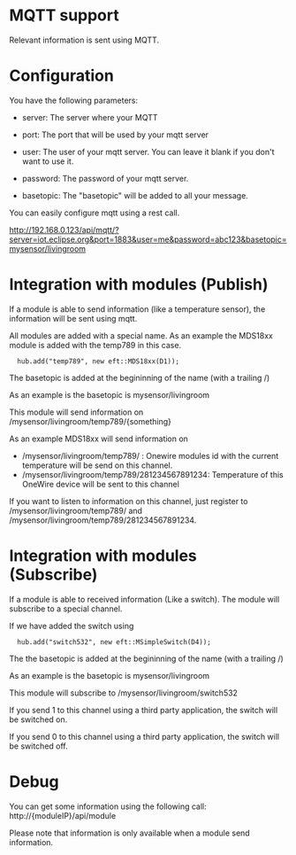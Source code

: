 # MQTT support

Relevant information is sent using MQTT.

# Configuration

You have the following parameters:

* server: The server where your MQTT
* port: The port that will be used by your mqtt server

* user: The user of your mqtt server. You can leave it blank if you don't want to use it.
* password: The password of your mqtt server.

* basetopic: The "basetopic" will be added to all your message.

You can easily configure mqtt using a rest call.

http://192.168.0.123/api/mqtt/?server=iot.eclipse.org&port=1883&user=me&password=abc123&basetopic=mysensor/livingroom

# Integration with modules (Publish)

If a module is able to send information (like a temperature sensor), the information will be sent using mqtt.

All modules are added with a special name. As an example the MDS18xx module is added with the temp789 in this case.

```
  hub.add("temp789", new eft::MDS18xx(D1));
```

The basetopic is added at the begininning of the name (with a trailing /)

As an example is the basetopic is mysensor/livingroom

This module will send information on
/mysensor/livingroom/temp789/{something}

As an example MDS18xx will send information on

* /mysensor/livingroom/temp789/ : Onewire modules id with the current temperature will be send on this channel.
* /mysensor/livingroom/temp789/281234567891234: Temperature of this OneWire device will be sent to this channel

If you want to listen to information on this channel, just register to /mysensor/livingroom/temp789/ and /mysensor/livingroom/temp789/281234567891234.

# Integration with modules (Subscribe)

If a module is able to received information (Like a switch). The module will subscribe to a special channel.

If we have added the switch using
```
  hub.add("switch532", new eft::MSimpleSwitch(D4));
```

The the basetopic is added at the begininning of the name (with a trailing /)

As an example is the basetopic is mysensor/livingroom

This module will subscribe to
/mysensor/livingroom/switch532

If you send 1 to this channel using a third party application, the switch will be switched on.

If you send 0 to this channel using a third party application, the switch will be switched off.

# Debug

You can get some information using the following call: http://{moduleIP}/api/module

Please note that information is only available when a module send information.
